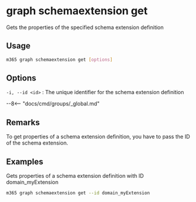 # graph schemaextension get

Gets the properties of the specified schema extension definition

## Usage

```sh
m365 graph schemaextension get [options]
```

## Options

`-i, --id <id>`
: The unique identifier for the schema extension definition

--8<-- "docs/cmd/groups/_global.md"

## Remarks

To get properties of a schema extension definition, you have to pass the ID of the schema
extension.

## Examples

Gets properties of a schema extension definition with ID domain_myExtension

```sh
m365 graph schemaextension get --id domain_myExtension 
```
